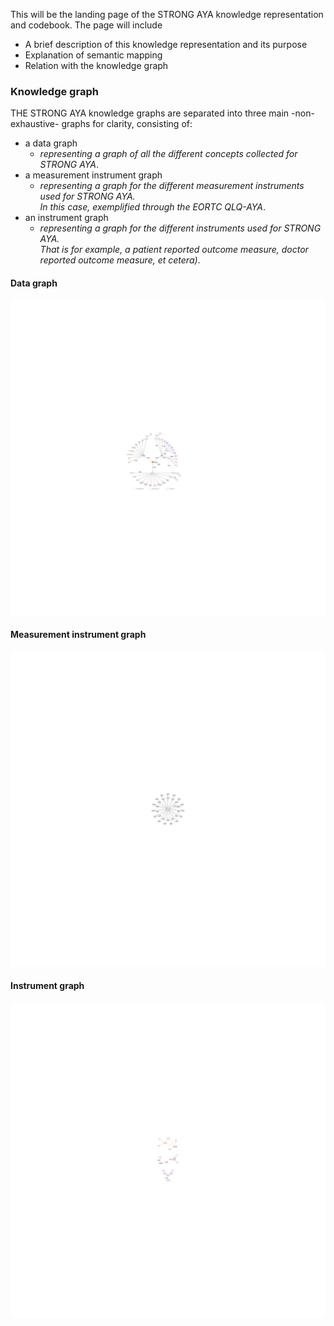 This will be the landing page of the STRONG AYA knowledge representation and codebook.
The page will include
- A brief description of this knowledge representation and its purpose
- Explanation of semantic mapping
- Relation with the knowledge graph


### Knowledge graph
THE STRONG AYA knowledge graphs are separated into three main -non-exhaustive- graphs for clarity, consisting of:
- a data graph
    - _representing a graph of all the different concepts collected for STRONG AYA_.
- a measurement instrument graph
    - _representing a graph for the different measurement instruments used for STRONG AYA.   
        In this case, exemplified through the EORTC QLQ-AYA_.
- an instrument graph
    - _representing a graph for the different instruments used for STRONG AYA.  
        That is for example, a patient reported outcome measure, doctor reported outcome measure, et cetera)_.

#### Data graph
![STRONG AYA Data Graph](../static/STRONG-AYA-Data-Graph.svg)

#### Measurement instrument graph
![STRONG AYA Measurement Instrument Graph](../static/STRONG-AYA-EORTC-QLQ-AYA-Graph.svg)

#### Instrument graph
![STRONG AYA Instrument Graph](../static/STRONG-AYA-Instrument-Graph.svg)